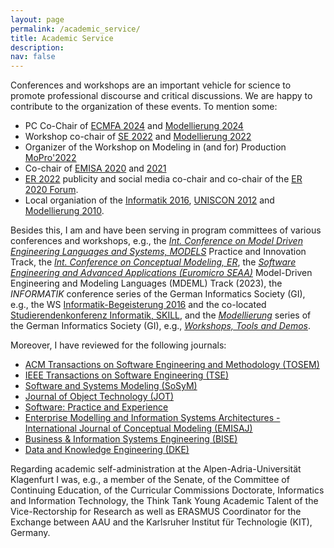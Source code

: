 ```yaml
---
layout: page
permalink: /academic_service/
title: Academic Service
description: 
nav: false
---
```


Conferences and workshops are an important vehicle for science to promote professional discourse and critical discussions. 
We are happy to contribute to the organization of these events. To mention some:

- PC Co-Chair of [ECMFA 2024](http://www.wikicfp.com/cfp/program?id=813&f=European) and [Modellierung 2024](https://bpt.hpi.uni-potsdam.de/modellierung2024/)
- Workshop co-chair of [SE 2022](https://www.se-2022.de/) and [Modellierung 2022](https://qfam.gi.de/modellierung2022)
- Organizer of the Workshop on Modeling in (and for) Production 
[MoPro'2022](https://judithmichael.github.io/mopro22)
- Co-chair of [EMISA 2020](http://ceur-ws.org/Vol-2628/) 
and [2021](http://ceur-ws.org/Vol-2867/)
- [ER 2022](https://er2022web.github.io/ER2022/) publicity and social media co-chair and co-chair of the [ER 2020 Forum](http://ceur-ws.org/Vol-2716/). 
- Local organiation of the [Informatik 2016](http://www.informatik2016.de/), 
[UNISCON 2012](http://dblp2.uni-trier.de/db/conf/ista/uniscon2012) and 
[Modellierung 2010](http://dblp1.uni-trier.de/db/conf/modellierung/index).

Besides this, I am and have been serving in program committees of various conferences and workshops, e.g.,
the *[Int. Conference on Model Driven Engineering Languages and Systems, MODELS](https://dl.acm.org/conference/models)* Practice and Innovation Track,
the *[Int. Conference on Conceptual Modeling, ER](https://link.springer.com/conference/er)*, 
the *[Software Engineering and Advanced Applications (Euromicro SEAA)](http://www.wikicfp.com/cfp/program?id=2600&s=SEAA&f=Software%20Engineering%20and%20Advanced%20Applications)* Model-Driven Engineering and Modeling Languages (MDEML) Track (2023),
the *INFORMATIK* conference series of the German Informatics Society (GI), e.g., 
the WS [Informatik-Begeisterung 2016](https://dl.gi.de/handle/20.500.12116/993) and the 
co-located [Studierendenkonferenz Informatik, SKILL](http://skill.gi.de/), 
and the *[Modellierung](https://qfam.gi.de/)* series of the German Informatics Society (GI), e.g., 
*[Workshops, Tools and Demos](http://ceur-ws.org/Vol-2542/)*.

Moreover, I have reviewed for the following journals:

- [ACM Transactions on Software Engineering and Methodology (TOSEM)](https://dl.acm.org/journal/tosem)
- [IEEE Transactions on Software Engineering (TSE)](https://ieeexplore.ieee.org/xpl/RecentIssue.jsp?punumber=32)
- [Software and Systems Modeling (SoSyM)](https://www.springer.com/journal/10270)
- [Journal of Object Technology (JOT)](https://www.jot.fm/)
- [Software: Practice and Experience](https://onlinelibrary.wiley.com/journal/1097024x)
- [Enterprise Modelling and Information Systems Architectures - International Journal of Conceptual Modeling (EMISAJ)](https://www.emisa-journal.org/)
- [Business & Information Systems Engineering (BISE)](https://www.springer.com/journal/12599)
- [Data and Knowledge Engineering (DKE)](https://www.sciencedirect.com/journal/data-and-knowledge-engineering)


Regarding academic self-administration at the Alpen-Adria-Universität Klagenfurt I was, e.g., a member of the Senate, 
of the Committee of Continuing Education, of the Curricular Commissions Doctorate, 
Informatics and Information Technology, the Think Tank Young Academic Talent of the 
Vice-Rectorship for Research as well as ERASMUS Coordinator for the Exchange between AAU and the 
Karlsruher Institut für Technologie (KIT), Germany.
